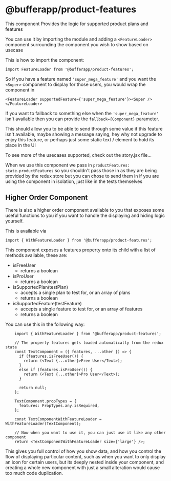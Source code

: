 # @bufferapp/product-features

This component Provides the logic for supported product plans and features

You can use it by importing the module and adding a `<FeatureLoader>` component surrounding the component you wish to 
show based on usecase

This is how to import the component:

```
import FeatureLoader from '@bufferapp/product-features';
```

So if you have a feature named `'super_mega_feature'` and you want the `<Super>` component to display for those users, 
you would wrap the component in 

```<FeatureLoader supportedFeature={'super_mega_feature'}><Super /></FeatureLoader>```

If you want to fallback to something else when the `'super_mega_feature'` isn't available then you can provide the 
`fallback={Component}` parameter.

This should allow you to be able to send through some value if this feature isn't available, maybe showing a message 
saying, hey why not upgrade to enjoy this feature, or perhaps just some static text / element to hold its place in the UI

To see more of the usecases supported, check out the story.jsx file...

When we use this component we pass in `productFeatures: state.productFeatures` so you shouldn't pass those in as they 
are being provided by the redux store but you can chose to send them in if you are using the component in isolation, 
just like in the tests themselves

## Higher Order Component

There is also a higher order component available to you that exposes some useful functions to you if you want to handle
the displaying and hiding logic yourself.

This is available via

```
import { WithFeatureLoader } from '@bufferapp/product-features';
```

This component exposes a features property onto its child with a list of methods available, these are:

- isFreeUser
    - returns a boolean
- isProUser
    - returns a boolean
- isSupportedPlan(testPlan)
    - accepts a single plan to test for, or an array of plans
    - returns a boolean
- isSupportedFeature(testFeature)
    - accepts a single feature to test for, or an array of features
    - returns a boolean

You can use this in the following way:

```
    import { WithFeatureLoader } from '@bufferapp/product-features';
    
    // The property features gets loaded automatically from the redux state
    const TextComponent = ({ features, ...other }) => {
      if (features.isFreeUser()) {
        return (<Text {...other}>Free User</Text>);
      }
      else if (features.isProUser()) {
        return (<Text {...other}>Pro User</Text>);
      }
      
      return null;
    };

    TextComponent.propTypes = {
      features: PropTypes.any.isRequired,
    };
    
    const TextComponentWithFeatureLoader = WithFeatureLoader(TextComponent);

    // Now when you want to use it, you can just use it like any other component
    return <TextComponentWithFeatureLoader size={'large'} />;

```

This gives you full control of how you show data, and how you control the flow of displaying particular content, such as
when you want to only display an icon for certain users, but its deeply nested inside your component, and creating a 
whole new component with just a small alteration would cause too much code duplication.
